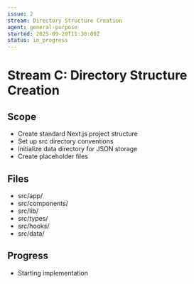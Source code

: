 ```yaml
---
issue: 2
stream: Directory Structure Creation
agent: general-purpose
started: 2025-09-20T11:30:00Z
status: in_progress
---
```


# Stream C: Directory Structure Creation

## Scope
- Create standard Next.js project structure
- Set up src directory conventions
- Initialize data directory for JSON storage
- Create placeholder files

## Files
- src/app/
- src/components/
- src/lib/
- src/types/
- src/hooks/
- src/data/

## Progress
- Starting implementation